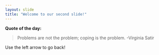 ```yaml
---
layout: slide
title: "Welcome to our second slide!"
---
```


**Quote of the day:** 
>Problems are not the problem; coping is the problem. 
>-Virginia Satir

Use the left arrow to go back!
